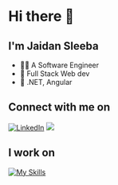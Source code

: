 # Hi there 👋

## I'm Jaidan Sleeba

- 👨‍💻 A Software Engineer
- 🔭 Full Stack Web dev
- 🌱 .NET, Angular

## Connect with me on

  <a href="https://www.linkedin.com/in/jaidan22/"><img alt="LinkedIn" title="LinkedIn" src="https://img.shields.io/badge/-LinkedIn-0077B5?style=for-the-badge&logo=linkedin&logoColor=white"/></a>
  <a href="mailto:jaidansleeba22@gmail.com"><img src="https://img.shields.io/badge/Gmail-D14836?style=for-the-badge&logo=gmail&logoColor=white"></a>

## I work on 



[![My Skills](https://skillicons.dev/icons?i=mongodb,mysql,express,react,nodejs,dotnet,cs,js,html,css,sass,postgres,next,git,gatsby,tailwind,vscode,visualstudio,firebase&perline=5)](https://skillicons.dev)

<!--
<div style={display:flex,align-items:center,justify-content:center,gap:64px}>
  <img src="https://github-readme-stats-sigma-five.vercel.app/api?username=jaidan22&show_icons=true&include_all_commits=true&count_private=true&theme=react&line_height=50"/>
  <img src="https://github-readme-stats.vercel.app/api/top-langs/?username=jaidan22&theme=react&line_height=50"/>
</div>
-->

[linkedin]: https://www.linkedin.com/in/jaidan22/
<!--
**jaidan22/jaidan22** is a ✨ _special_ ✨ repository because its `README.md` (this file) appears on your GitHub profile.

Here are some ideas to get you started:

- 🔭 I’m currently working on ...
- 🌱 I’m currently learning ...
- 👯 I’m looking to collaborate on ...
- 🤔 I’m looking for help with ...
- 💬 Ask me about ...
- 📫 How to reach me: ...
- 😄 Pronouns: ...
- ⚡ Fun fact: ...
-->
